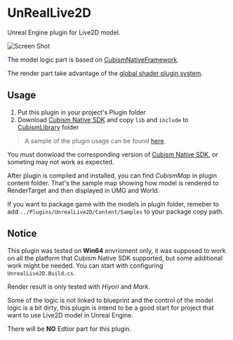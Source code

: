 # UnRealLive2D

Unreal Engine plugin for Live2D model.

![Screen Shot](Docs/Image/ScreenShot.GIF?raw=true)

The model logic part is based on [CubismNativeFramework](https://github.com/Live2D/CubismNativeFramework/). 

The render part take advantage of the [global shader plugin system](https://docs.unrealengine.com/en-US/Programming/Rendering/ShaderInPlugin/QuickStart/index.html). 

## Usage

1. Put this plugin in your project's Plugin folder
2. Download [Cubism Native SDK](https://www.live2d.com/en/download/cubism-sdk/download-native/) and copy `lib` and `include` to [CubismLibrary](https://github.com/Arisego/Live2DTest/tree/master/Plugins/UnrealLive2D/Source/ThirdParty/CubismLibrary) folder

> A sample of the plugin usage can be found [here](https://github.com/Arisego/Live2DTest).

You must donwload the corresponding version of [Cubism Native SDK](https://www.live2d.com/en/download/cubism-sdk/download-native/), or someting may not work as expected.

After plugin is compiled and installed, you can find *CubismMap* in plugin content folder. That's the sample map showing how model is rendered to RenderTarget and then displayed in UMG and World.

If you want to package game with the models in plugin folder, remeber to add `../Plugins/UnrealLive2D/Content/Samples` to your package copy path.

## Notice

This plugin was tested on __Win64__ envrioment only, it was supposed to work on all the platform that Cubism Native SDK supported, but some additional work might be needed. You can start with configuring `UnrealLive2D.Build.cs`.

Render result is only tested with *Hiyori* and *Mark*.

Some of the logic is not linked to blueprint and the control of the model logic is a bit dirty, this plugin is intend to be a good start for project that want to use Live2D model in Unreal Engine.

There will be **NO** Edtior part for this plugin.